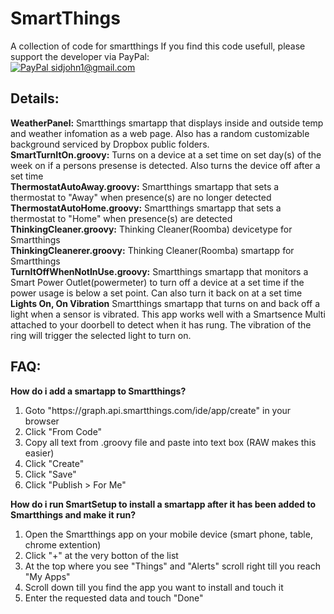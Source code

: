 SmartThings
=====================

A collection of code for smartthings
If you find this code usefull, please support the developer via PayPal:<br/> [![PayPal](https://www.paypalobjects.com/en_US/i/btn/btn_donate_SM.gif) sidjohn1@gmail.com](https://www.paypal.com/cgi-bin/webscr?cmd=_s-xclick&hosted_button_id=XKDRYZ3RUNR9Y)

<h2>Details:</h2>
<b>WeatherPanel:</b> Smartthings smartapp that displays inside and outside temp and weather infomation as a web page. Also has a random customizable background serviced by Dropbox public folders. <br>
<b>SmartTurnItOn.groovy:</b> Turns on a device at a set time on set day(s) of the week on if a persons presense is detected. Also turns the device off after a set time<br>
<b>ThermostatAutoAway.groovy:</b> Smartthings smartapp that sets a thermostat to "Away" when presence(s) are no longer detected<br>
<b>ThermostatAutoHome.groovy:</b> Smartthings smartapp that sets a thermostat to "Home" when presence(s) are detected<br>
<b>ThinkingCleaner.groovy:</b> Thinking Cleaner(Roomba) devicetype for Smartthings<br>
<b>ThinkingCleanerer.groovy:</b> Thinking Cleaner(Roomba) smartapp for Smartthings<br>
<b>TurnItOffWhenNotInUse.groovy:</b> Smartthings smartapp that monitors a Smart Power Outlet(powermeter) to turn off a device at a set time if the power usage is below a set point. Can also turn it back on at a set time<br>
<b>Lights On, On Vibration</b> Smartthings smartapp that turns on and back off a light when a sensor is vibrated. This app works well with a Smartsence Multi attached to your doorbell to detect when it has rung. The vibration of the ring will trigger the selected light to turn on.
<h2>FAQ:</h2>
<b>How do i add a smartapp to Smartthings?</b>
<ol type="1">
  <li>Goto "https://graph.api.smartthings.com/ide/app/create" in your browser</li>
  <li>Click "From Code"</li>
  <li>Copy all text from .groovy file and paste into text box (RAW makes this easier)</li>
  <li>Click "Create"</li>
  <li>Click "Save"</li>
  <li>Click "Publish > For Me"</li>
</ol>
<b>How do i run SmartSetup to install a smartapp after it has been added to Smartthings and make it run?</b>
<ol type="1">
  <li>Open the Smartthings app on your mobile device (smart phone, table, chrome extention)</li>
  <li>Click "+" at the very botton of the list</li>
  <li>At the top where you see "Things" and "Alerts" scroll right till you reach "My Apps"</li>
  <li>Scroll down till you find the app you want to install and touch it</li>
  <li>Enter the requested data and touch "Done"</li>
</ol>


